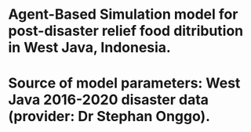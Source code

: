 # Agent-Based Simulation model for post-disaster relief food ditribution in West Java, Indonesia.
# Source of model parameters: West Java 2016-2020 disaster data (provider: Dr Stephan Onggo).
